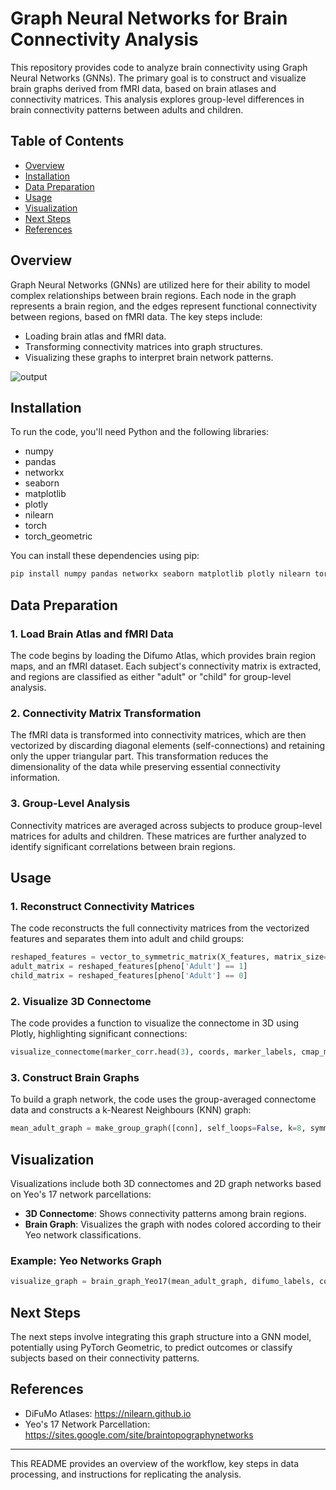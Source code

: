 # Graph Neural Networks for Brain Connectivity Analysis

This repository provides code to analyze brain connectivity using Graph Neural Networks (GNNs). The primary goal is to construct and visualize brain graphs derived from fMRI data, based on brain atlases and connectivity matrices. This analysis explores group-level differences in brain connectivity patterns between adults and children.

## Table of Contents
- [Overview](#overview)
- [Installation](#installation)
- [Data Preparation](#data-preparation)
- [Usage](#usage)
- [Visualization](#visualization)
- [Next Steps](#next-steps)
- [References](#references)

## Overview

Graph Neural Networks (GNNs) are utilized here for their ability to model complex relationships between brain regions. Each node in the graph represents a brain region, and the edges represent functional connectivity between regions, based on fMRI data. The key steps include:

- Loading brain atlas and fMRI data.
- Transforming connectivity matrices into graph structures.
- Visualizing these graphs to interpret brain network patterns.

 ![output](https://github.com/user-attachments/assets/8fa99f32-26cd-48c8-b95b-d689617ba061)



## Installation

To run the code, you'll need Python and the following libraries:

- numpy
- pandas
- networkx
- seaborn
- matplotlib
- plotly
- nilearn
- torch
- torch_geometric

You can install these dependencies using pip:

```bash
pip install numpy pandas networkx seaborn matplotlib plotly nilearn torch torch_geometric
```

## Data Preparation

### 1. Load Brain Atlas and fMRI Data

The code begins by loading the Difumo Atlas, which provides brain region maps, and an fMRI dataset. Each subject's connectivity matrix is extracted, and regions are classified as either "adult" or "child" for group-level analysis.

### 2. Connectivity Matrix Transformation

The fMRI data is transformed into connectivity matrices, which are then vectorized by discarding diagonal elements (self-connections) and retaining only the upper triangular part. This transformation reduces the dimensionality of the data while preserving essential connectivity information.

### 3. Group-Level Analysis

Connectivity matrices are averaged across subjects to produce group-level matrices for adults and children. These matrices are further analyzed to identify significant correlations between brain regions.

## Usage

### 1. Reconstruct Connectivity Matrices

The code reconstructs the full connectivity matrices from the vectorized features and separates them into adult and child groups:

```python
reshaped_features = vector_to_symmetric_matrix(X_features, matrix_size=64)
adult_matrix = reshaped_features[pheno['Adult'] == 1]
child_matrix = reshaped_features[pheno['Adult'] == 0]
```

### 2. Visualize 3D Connectome

The code provides a function to visualize the connectome in 3D using Plotly, highlighting significant connections:

```python
visualize_connectome(marker_corr.head(3), coords, marker_labels, cmap_markers='Paired', cmap_edges='cool')
```

### 3. Construct Brain Graphs

To build a graph network, the code uses the group-averaged connectome data and constructs a k-Nearest Neighbours (KNN) graph:

```python
mean_adult_graph = make_group_graph([conn], self_loops=False, k=8, symmetric=True)
```

## Visualization

Visualizations include both 3D connectomes and 2D graph networks based on Yeo's 17 network parcellations:

- **3D Connectome**: Shows connectivity patterns among brain regions.
- **Brain Graph**: Visualizes the graph with nodes colored according to their Yeo network classifications.

### Example: Yeo Networks Graph
```python
visualize_graph = brain_graph_Yeo17(mean_adult_graph, difumo_labels, color_map=None, layout='kamada_kawai', node_size=200, edge_width=1, alpha=0.2, figsize=(25, 25))
```

## Next Steps

The next steps involve integrating this graph structure into a GNN model, potentially using PyTorch Geometric, to predict outcomes or classify subjects based on their connectivity patterns.

## References

- DiFuMo Atlases: https://nilearn.github.io
- Yeo's 17 Network Parcellation: https://sites.google.com/site/braintopographynetworks

---

This README provides an overview of the workflow, key steps in data processing, and instructions for replicating the analysis.
